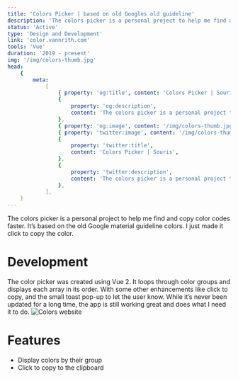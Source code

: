 ```yaml
---
title: 'Colors Picker | based on old Googles old guideline'
description: 'The colors picker is a personal project to help me find and copy color codes faster. It’s based on the old Google material guideline colors. I just made it click to copy the color.'
status: 'Active'
type: 'Design and Development'
link: 'color.vannrith.com'
tools: 'Vue'
duration: '2019 - present'
img: '/img/colors-thumb.jpg'
head:
    {
        meta:
            [
                { property: 'og:title', content: 'Colors Picker | Souris' },
                {
                    property: 'og:description',
                    content: 'The colors picker is a personal project to help me find and copy color codes faster. It’s based on the old Google material guideline colors. I just made it click to copy the color.',
                },
                { property: 'og:image', content: '/img/colors-thumb.jpg' },
                { property: 'twitter:image', content: '/img/colors-thumb.jpg' },
                {
                    property: 'twitter:title',
                    content: 'Colors Picker | Souris',
                },
                {
                    property: 'twitter:description',
                    content: 'The colors picker is a personal project to help me find and copy color codes faster. It’s based on the old Google material guideline colors. I just made it click to copy the color.',
                },
            ],
    }
---
```


The colors picker is a personal project to help me find and copy color codes faster. It’s based on the old Google material guideline colors. I just made it click to copy the color.

<!--more-->

# Development

The color picker was created using Vue 2. It loops through color groups and displays each array in its order. With some other enhancements like click to copy, and the small toast pop-up to let the user know. While it’s never been updated for a long time, the app is still working great and does what I need it to do.
![Colors website](/img/colors.png)

# Features

-   Display colors by their group
-   Click to copy to the clipboard
